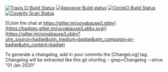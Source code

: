 [![Travis CI Build Status](https://travis-ci.org/Yabause/yabause.svg?branch=master)](https://travis-ci.org/Yabause/yabause)
[![Appveyor Build status](https://ci.appveyor.com/api/projects/status/n35d1obw5deo1dsl/branch/master?svg=true)](https://ci.appveyor.com/project/Guillaumito/yabause)
[![CircleCI Build Status](https://circleci.com/gh/Yabause/yabause/tree/master.svg?style=shield&circle-token=c3153fb8a4e9d5a8801604ce5cac566c5ea16774)](https://circleci.com/gh/Yabause/yabause)
[![Coverity Scan Status](https://scan.coverity.com/projects/6271/badge.svg)](https://scan.coverity.com/projects/6271)


[![Join the chat at https://gitter.im/uoyabause/Lobby](https://badges.gitter.im/uoyabause/Lobby.svg)](https://gitter.im/uoyabause/Lobby?utm_source=badge&utm_medium=badge&utm_campaign=pr-badge&utm_content=badge)

To generate a changelog, add in your commits the [ChangeLog] tag. Changelog will be extracted like this 
  git shortlog --grep=Changelog --since "01 Jan 2020"
